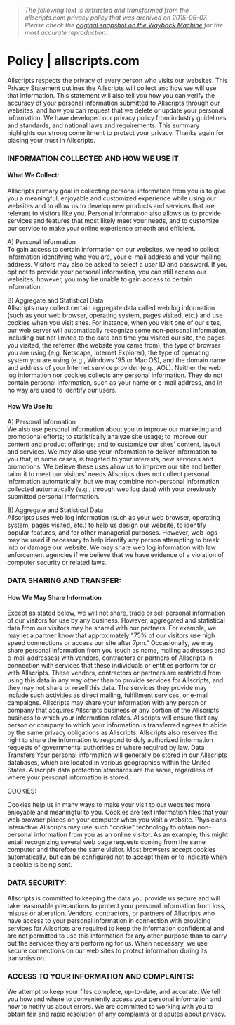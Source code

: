 > *The following text is extracted and transformed from the allscripts.com privacy policy that was archived on 2015-06-07. Please check the [original snapshot on the Wayback Machine](https://web.archive.org/web/20150607135910id_/http%3A//www.allscripts.com/privacy-policy) for the most accurate reproduction.*

# Policy | allscripts.com

Allscripts respects the privacy of every person who visits our websites. This Privacy Statement outlines the Allscripts will collect and how we will use that information. This statement will also tell you how you can verify the accuracy of your personal information submitted to Allscripts through our websites, and how you can request that we delete or update your personal information. We have developed our privacy policy from industry guidelines and standards, and national laws and requirements. This summary highlights our strong commitment to protect your privacy. Thanks again for placing your trust in Allscripts. 

###  INFORMATION COLLECTED AND HOW WE USE IT

####  What We Collect:

Allscripts primary goal in collecting personal information from you is to give you a meaningful, enjoyable and customized experience while using our websites and to allow us to develop new products and services that are relevant to visitors like you. Personal information also allows us to provide services and features that most likely meet your needs, and to customize our service to make your online experience smooth and efficient.

A) Personal Information  
To gain access to certain information on our websites, we need to collect information identifying who you are, your e-mail address and your mailing address. Visitors may also be asked to select a user ID and password. If you opt not to provide your personal information, you can still access our websites; however, you may be unable to gain access to certain information.

B) Aggregate and Statistical Data  
Allscripts may collect certain aggregate data called web log information (such as your web browser, operating system, pages visited, etc.) and use cookies when you visit sites. For instance, when you visit one of our sites, our web server will automatically recognize some non-personal information, including but not limited to the date and time you visited our site, the pages you visited, the referrer (the website you came from), the type of browser you are using (e.g. Netscape, Internet Explorer), the type of operating system you are using (e.g., Windows '95 or Mac OS), and the domain name and address of your Internet service provider (e.g., AOL). Neither the web log information nor cookies collects any personal information. They do not contain personal information, such as your name or e-mail address, and in no way are used to identify our users.

####  How We Use It:

A) Personal Information   
We also use personal information about you to improve our marketing and promotional efforts; to statistically analyze site usage; to improve our content and product offerings; and to customize our sites' content, layout and services. We may also use your information to deliver information to you that, in some cases, is targeted to your interests, new services and promotions. We believe these uses allow us to improve our site and better tailor it to meet our visitors' needs Allscripts does not collect personal information automatically, but we may combine non-personal information collected automatically (e.g., through web log data) with your previously submitted personal information.

B) Aggregate and Statistical Data  
Allscripts uses web log information (such as your web browser, operating system, pages visited, etc.) to help us design our website, to identify popular features, and for other managerial purposes. However, web logs may be used if necessary to help identify any person attempting to break into or damage our website. We may share web log information with law enforcement agencies if we believe that we have evidence of a violation of computer security or related laws. 

###  DATA SHARING AND TRANSFER:

####  How We May Share Information

Except as stated below, we will not share, trade or sell personal information of our visitors for use by any business. However, aggregated and statistical data from our visitors may be shared with our partners. For example, we may let a partner know that approximately "75% of our visitors use high speed connections or access our site after 7pm." Occasionally, we may share personal information from you (such as name, mailing addresses and e-mail addresses) with vendors, contractors or partners of Allscripts in connection with services that these individuals or entities perform for or with Allscripts. These vendors, contractors or partners are restricted from using this data in any way other than to provide services for Allscripts, and they may not share or resell this data. The services they provide may include such activities as direct mailing, fulfillment services, or e-mail campaigns. Allscripts may share your information with any person or company that acquires Allscripts business or any portion of the Allscripts business to which your information relates. Allscripts will ensure that any person or company to which your information is transferred agrees to abide by the same privacy obligations as Allscripts. Allscripts also reserves the right to share the information to respond to duly authorized information requests of governmental authorities or where required by law. Data Transfers Your personal information will generally be stored in our Allscripts databases, which are located in various geographies within the United States. Allscripts data protection standards are the same, regardless of where your personal information is stored.

COOKIES:

Cookies help us in many ways to make your visit to our websites more enjoyable and meaningful to you. Cookies are text information files that your web browser places on your computer when you visit a website. Physicians Interactive Allscripts may use such "cookie" technology to obtain non-personal information from you as an online visitor. As an example, this might entail recognizing several web page requests coming from the same computer and therefore the same visitor. Most browsers accept cookies automatically, but can be configured not to accept them or to indicate when a cookie is being sent.

###  DATA SECURITY:

Allscripts is committed to keeping the data you provide us secure and will take reasonable precautions to protect your personal information from loss, misuse or alteration. Vendors, contractors, or partners of Allscripts who have access to your personal information in connection with providing services for Allscripts are required to keep the information confidential and are not permitted to use this information for any other purpose than to carry out the services they are performing for us. When necessary, we use secure connections on our web sites to protect information during its transmission.

###  ACCESS TO YOUR INFORMATION AND COMPLAINTS:

We attempt to keep your files complete, up-to-date, and accurate. We tell you how and where to conveniently access your personal information and how to notify us about errors. We are committed to working with you to obtain fair and rapid resolution of any complaints or disputes about privacy.  

